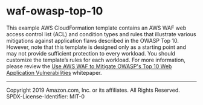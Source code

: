 # waf-owasp-top-10
This example AWS CloudFormation template contains an AWS WAF web access control list (ACL) and condition types and rules that illustrate various mitigations against application flaws described in the OWASP Top 10. However, note that this template is designed only as a starting point and may not provide sufficient protection to every workload. You should customize the template’s rules for each workload. For more information, please review the [Use AWS WAF to Mitigate OWASP's Top 10 Web Application Vulnerabilities](https://d0.awsstatic.com/whitepapers/Security/aws-waf-owasp.pdf) whitepaper.

***

Copyright 2019 Amazon.com, Inc. or its affiliates. All Rights Reserved.
SPDX-License-Identifier: MIT-0
